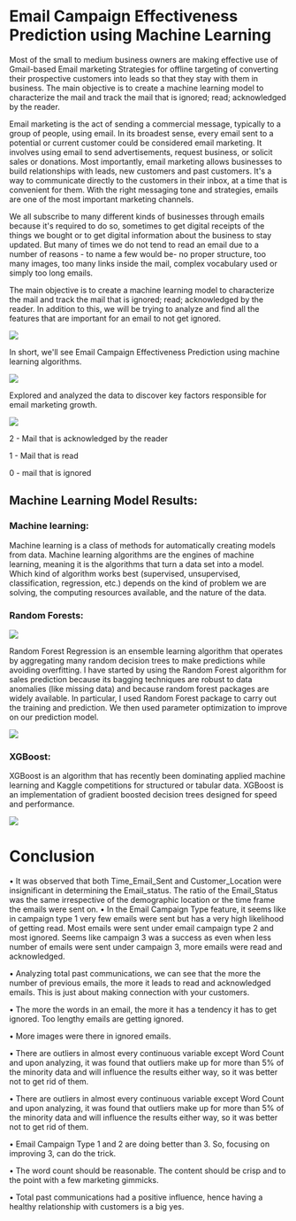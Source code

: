 # Email Campaign Effectiveness Prediction using Machine Learning

Most of the small to medium business owners are making effective use of Gmail-based Email marketing Strategies for offline targeting of converting their prospective customers into leads so that they stay with them in business. The main objective is to create a machine learning model to characterize the mail and track the mail that is ignored; read; acknowledged by the reader.

Email marketing is the act of sending a commercial message, typically to a group of people,
using email. In its broadest sense, every email sent to a potential or current customer
could be considered email marketing. It involves using email to send advertisements,
request business, or solicit sales or donations. Most importantly, email marketing allows businesses to build relationships with leads, new
customers and past customers. It's a way to communicate directly to the customers in their
inbox, at a time that is convenient for them. With the right messaging tone and strategies,
emails are one of the most important marketing channels.

We all subscribe to many different kinds of businesses through emails because it's required
to do so, sometimes to get digital receipts of the things we bought or to get digital
information about the business to stay updated. But many of times we do not tend to read
an email due to a number of reasons - to name a few would be- no proper structure, too
many images, too many links inside the mail, complex vocabulary used or simply too long
emails.

The main objective is to create a machine learning model to characterize the mail and track the mail that is ignored; read; acknowledged by the reader. In addition to this, we will be trying to analyze and find all the features that are important
for an email to not get ignored.

<img src="images/email marketing.png">

In short, we'll see Email Campaign Effectiveness Prediction using machine learning algorithms.

<img src="images/email.jpg">

Explored and analyzed the data to discover key factors responsible for email marketing growth.

<img src="images/email status.png">

2 - Mail that is acknowledged by the reader

1 - Mail that is read

0 - mail that is ignored 

## Machine Learning Model Results:

### Machine learning:

Machine learning is a class of methods for automatically creating models from data.
Machine learning algorithms are the engines of machine learning, meaning it is the
algorithms that turn a data set into a model. Which kind of algorithm works best
(supervised, unsupervised, classification, regression, etc.) depends on the kind of problem
we are solving, the computing resources available, and the nature of the data.

### Random Forests:

<img src="images/random-forest-algorithm2.png">

Random Forest Regression is an ensemble learning algorithm that operates by
aggregating many random decision trees to make predictions while avoiding overfitting.
I have started by using the Random Forest algorithm for sales prediction because its
bagging techniques are robust to data anomalies (like missing data) and because random
forest packages are widely available. In particular, I used Random Forest package to carry
out the training and prediction. We then used parameter optimization to improve on our
prediction model.

<img src="images/rf.png">

### XGBoost:
XGBoost is an algorithm that has recently been dominating applied machine learning and
Kaggle competitions for structured or tabular data. XGBoost is an implementation of
gradient boosted decision trees designed for speed and performance.

<img src="images/xgb.png">

# Conclusion

• It was observed that both Time_Email_Sent and Customer_Location were
insignificant in determining the Email_status. The ratio of the Email_Status was the
same irrespective of the demographic location or the time frame the emails were
sent on.
• In the Email Campaign Type feature, it seems like in campaign type 1 very few
emails were sent but has a very high likelihood of getting read. Most emails were
sent under email campaign type 2 and most ignored. Seems like campaign 3 was a
success as even when less number of emails were sent under campaign 3, more
emails were read and acknowledged.

• Analyzing total past communications, we can see that the more the number of
previous emails, the more it leads to read and acknowledged emails. This is just
about making connection with your customers.

• The more the words in an email, the more it has a tendency it has to get ignored.
Too lengthy emails are getting ignored.

• More images were there in ignored emails.

• There are outliers in almost every continuous variable except Word Count and upon
analyzing, it was found that outliers make up for more than 5% of the minority data
and will influence the results either way, so it was better not to get rid of them.

• There are outliers in almost every continuous variable except Word Count and upon
analyzing, it was found that outliers make up for more than 5% of the minority data
and will influence the results either way, so it was better not to get rid of them.

• Email Campaign Type 1 and 2 are doing better than 3. So, focusing on improving
3, can do the trick.

• The word count should be reasonable. The content should be crisp and to the point
with a few marketing gimmicks.

• Total past communications had a positive influence, hence having a healthy
relationship with customers is a big yes.
